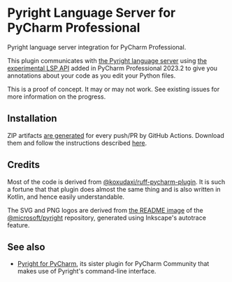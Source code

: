 # Pyright Language Server for PyCharm Professional

<!-- Plugin description -->
Pyright language server integration for PyCharm Professional.

This plugin communicates with [the Pyright language server][1]
using [the experimental LSP API][2] added in PyCharm Professional 2023.2
to give you annotations about your code as you edit your Python files.


  [1]: https://github.com/microsoft/pyright
  [2]: https://plugins.jetbrains.com/docs/intellij/language-server-protocol.html
<!-- Plugin description end -->

This is a proof of concept. It may or may not work.
See existing issues for more information on the progress.


## Installation

ZIP artifacts [are generated][3] for every push/PR by GitHub Actions.
Download them and follow the instructions described [here][4].


## Credits

Most of the code is derived from [@koxudaxi/ruff-pycharm-plugin][5].
It is such a fortune that that plugin does almost the same thing
and is also written in Kotlin, and hence easily understandable.

The SVG and PNG logos are derived from [the README image][6]
of the [@microsoft/pyright][1] repository,
generated using Inkscape's autotrace feature.


## See also

* [Pyright for PyCharm][7], its sister plugin for PyCharm Community
  that makes use of Pyright's command-line interface.


  [3]: https://github.com/InSyncWithFoo/pyright-experimental-plugin/actions/workflows/build.yaml
  [4]: https://www.jetbrains.com/help/pycharm/managing-plugins.html#install_plugin_from_disk
  [5]: https://github.com/koxudaxi/ruff-pycharm-plugin
  [6]: https://github.com/microsoft/pyright/blob/main/docs/img/PyrightLarge.png
  [7]: https://github.com/InSyncWithFoo/pyright-plugin
